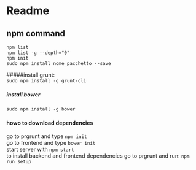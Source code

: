 Readme
==================

npm command  
-------------
`npm list`  
`npm list -g --depth="0"`  
`npm init`  
`sudo npm install nome_pacchetto --save`  

#####install grunt:  
`sudo npm install -g grunt-cli`  
##### install bower
`sudo npm install -g bower`
#### howo to download dependencies
go to prgrunt and  type `npm init`  
go to frontend and type `bower init`  
start server with `npm start`  
to install backend and frontend dependencies go to prgrunt and run: `npm run setup`